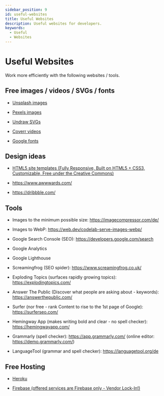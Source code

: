 ```yaml
---
sidebar_position: 9
id: useful-websites
title: Useful Websites
description: Useful websites for developers.
keywords:
  - Useful
  - Websites
---
```


# Useful Websites

Work more efficiently with the following websites / tools.

## Free images / videos / SVGs / fonts

- [Unsplash images](https://unsplash.com/)

- [Pexels images](https://www.pexels.com/de-de/)

- [Undraw SVGs](https://undraw.co/)

- [Coverr videos](https://coverr.co/)

- [Google fonts](https://fonts.google.com/)

## Design ideas

- [HTML5 site templates (Fully Responsive, Built on HTML5 + CSS3, Customizable, Free under the Creative Commons)](https://html5up.net/)

- https://www.awwwards.com/

- https://dribbble.com/

## Tools

- Images to the minimum possible size: https://imagecompressor.com/de/

- Images to WebP: https://web.dev/codelab-serve-images-webp/

- Google Search Console (SEO): https://developers.google.com/search

- Google Analytics

- Google Lighthouse

- Screamingfrog (SEO spider): https://www.screamingfrog.co.uk/

- Exploding Topics (surfaces rapidly growing topics): https://explodingtopics.com/

- Answer The Public (Discover what people are asking about - keywords): https://answerthepublic.com/

- Surfer (nor free - rank Content to rise to the 1st page of Google): https://surferseo.com/

- Hemingway App (makes writing bold and clear - no spell checker): https://hemingwayapp.com/

- Grammarly (spell checker): https://app.grammarly.com/ (online editor: https://demo.grammarly.com/)

- LanguageTool (grammar and spell checker): https://languagetool.org/de

## Free Hosting

- [Heroku](https://www.heroku.com/)

- [Firebase (offered services are Firebase only - Vendor Lock-In!)](https://firebase.google.com/)
